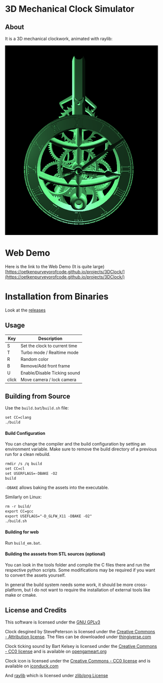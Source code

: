 # 3D Mechanical Clock Simulator

## About

It is a 3D mechanical clockwork, animated with raylib:

![clock](./doc/clock.png)



# Web Demo

Here is the link to the Web Demo (It is quite large)
[https://oetkenpurveyorofcode.github.io/projects/3DClock/](https://oetkenpurveyorofcode.github.io/projects/3DClock/)

# Installation from Binaries

Look at the [releases](https://github.com/OetkenPurveyorOfCode/Clock3D/releases/)

## Usage

| Key   | Description                                 |
|-------|---------------------------------------------|
| S     | Set the clock to current time               |
| T     | Turbo mode / Realtime mode                  |
| R     | Random color                                |
| B     | Remove/Add front frame                      |
| U     | Enable/Disable Ticking sound                |
| click | Move camera / lock camera                   |

## Building from Source

Use the `build.bat`/`build.sh` file:
```
set CC=clang
./build
```

#### Build Configuration
You can change the compiler and the build configuration by setting an environment variable. Make sure to remove the build directory of a previous run for a clean rebuild.
```
rmdir /s /q build
set CC=cl
set USERFLAGS=-DBAKE -O2
build
```

`-DBAKE` allows baking the assets into the executable.

Similarly on Linux:

```
rm -r build/
export CC=gcc
export USEFLAGS="-D_GLFW_X11 -DBAKE -O2"
./build.sh
```
#### Building for web

Run `build_em.bat`. 

#### Building the asssets from STL sources (optional)

You can look in the tools folder and compile the C files there and run the respective python scripts. Some modifications may be required if you want to convert the assets yourself.

In general the build system needs some work, it should be more cross-platform, but I do not want to require the installation of external tools like make or cmake. 


## License and Credits

This software is licensed under the [GNU GPLv3](https://www.gnu.org/licenses/gpl-3.0.en.html)

Clock desgined by StevePeterson is licensed under the [Creative Commons - Attribution license](https://creativecommons.org/licenses/by/4.0/).
The files can be downloaded under [thingiverse.com](https://www.thingiverse.com/thing:3524448)

Clock ticking sound by Bart Kelsey is licensed under the [Creative Commons - CC0 license](https://creativecommons.org/public-domain/cc0/)
and is available on [opengameart.org](
https://opengameart.org/content/ticking-clock#:~:text=I%20used%20this%20as%20the%20Clockwork%20Sphere%20sound%20effect%20in)

Clock icon is licensed under the [Creative Commons - CC0 license](https://creativecommons.org/public-domain/cc0/)
and is available on [iconduck.com](https://iconduck.com/icons/196859/clock)

And [raylib](https://www.raylib.com/) which is licensed under [zlib/png License](https://github.com/raysan5/raylib/blob/3fb1ba25aca0a6b023ca254a0910df36b0744e64/LICENSE)
